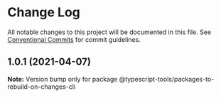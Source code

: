 # Change Log

All notable changes to this project will be documented in this file.
See [Conventional Commits](https://conventionalcommits.org) for commit guidelines.

## 1.0.1 (2021-04-07)

**Note:** Version bump only for package @typescript-tools/packages-to-rebuild-on-changes-cli
